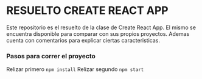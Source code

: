 # RESUELTO CREATE REACT APP

Este repositorio es el resuelto de la clase de Create React App. El mismo se encuentra disponible para comparar con sus propios proyectos. Ademas cuenta con comentarios para explicar ciertas caracteristicas.

### Pasos para correr el proyecto

Relizar primero `npm install`
Relizar segundo `npm start`